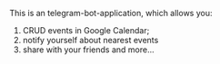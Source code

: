 This is an telegram-bot-application, which allows you:
  1. CRUD events in Google Calendar;
  2. notify yourself about nearest events
  3. share with your friends
                              and more...
